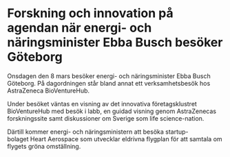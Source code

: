 # Forskning och innovation på agendan när energi- och näringsminister Ebba Busch besöker Göteborg

Onsdagen den 8 mars besöker energi- och näringsminister Ebba Busch Göteborg. På dagordningen står bland annat ett verksamhetsbesök hos AstraZeneca BioVentureHub.

Under besöket väntas en visning av det innovativa företagsklustret BioVentureHub med besök i labb, en guidad visning genom AstraZenecas forskningssite samt diskussioner om Sverige som life science-nation.

Därtill kommer energi- och näringsministern att besöka startup-bolaget Heart Aerospace som utvecklar eldrivna flygplan för att samtala om flygets gröna omställning.
